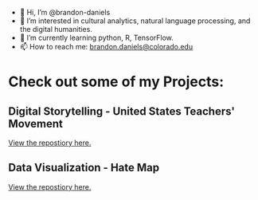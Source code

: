 - 👋 Hi, I’m @brandon-daniels
- 👀 I’m interested in cultural analytics, natural language processing, and the digital humanities.
- 🌱 I’m currently learning python, R, TensorFlow. 
- 📫 How to reach me: brandon.daniels@colorado.edu

# Check out some of my Projects:
## Digital Storytelling - United States Teachers' Movement 
<a href="https://github.com/brandon-daniels/Digital-Storytelling-GIS-Teachers">View the repostiory here.</a>
## Data Visualization - Hate Map 
<a href="https://github.com/brandon-daniels/Data-Viz-Hate-Map"> View the repostiory here.</a>
